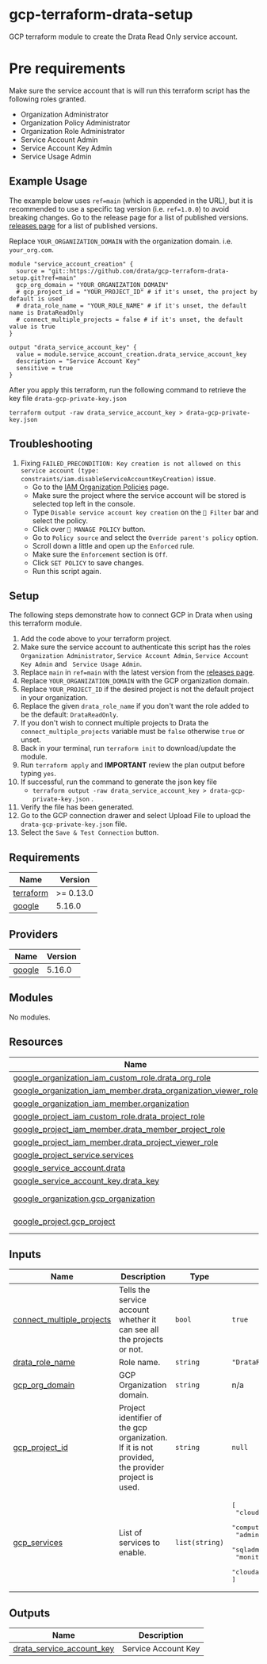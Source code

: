 # gcp-terraform-drata-setup

GCP terraform module to create the Drata Read Only service account.

# Pre requirements

Make sure the service account that is will run this terraform script has the following roles granted.
* Organization Administrator
* Organization Policy Administrator
* Organization Role Administrator
* Service Account Admin
* Service Account Key Admin
* Service Usage Admin

## Example Usage

The example below uses `ref=main` (which is appended in the URL),  but it is recommended to use a specific tag version (i.e. `ref=1.0.0`) to avoid breaking changes. Go to the release page for a list of published versions. [releases page](https://github.com/drata/gcp-terraform-drata-setup/releases) for a list of published versions.

Replace `YOUR_ORGANIZATION_DOMAIN` with the organization domain. i.e. `your_org.com`.
```
module "service_account_creation" {
  source = "git::https://github.com/drata/gcp-terraform-drata-setup.git?ref=main"
  gcp_org_domain = "YOUR_ORGANIZATION_DOMAIN"
  # gcp_project_id = "YOUR_PROJECT_ID" # if it's unset, the project by default is used
  # drata_role_name = "YOUR_ROLE_NAME" # if it's unset, the default name is DrataReadOnly
  # connect_multiple_projects = false # if it's unset, the default value is true
}

output "drata_service_account_key" {
  value = module.service_account_creation.drata_service_account_key
  description = "Service Account Key"
  sensitive = true
}
```

After you apply this terraform, run the following command to retrieve the key file `drata-gcp-private-key.json`
```
terraform output -raw drata_service_account_key > drata-gcp-private-key.json
```

## Troubleshooting

1. Fixing `FAILED_PRECONDITION: Key creation is not allowed on this service account (type: constraints/iam.disableServiceAccountKeyCreation)` issue.
   * Go to the [IAM Organization Policies](https://console.cloud.google.com/iam-admin/orgpolicies) page.
   * Make sure the project where the service account will be stored is selected top left in the console.
   * Type `Disable service account key creation` on the `🔽 Filter` bar and select the policy.
   * Click over `📝 MANAGE POLICY` button.
   * Go to `Policy source` and select the `Override parent's policy` option.
   * Scroll down a little and open up the `Enforced` rule.
   * Make sure the `Enforcement` section is `Off`.
   * Click `SET POLICY` to save changes.
   * Run this script again.

## Setup

The following steps demonstrate how to connect GCP in Drata when using this terraform module.

1. Add the code above to your terraform project.
2. Make sure the service account to authenticate this script has the roles `Organization Administrator`, `Service Account Admin`, `Service Account Key Admin` and ` Service Usage Admin`.
3. Replace `main` in `ref=main` with the latest version from the [releases page](https://github.com/drata/gcp-terraform-drata-setup/releases).
4. Replace `YOUR_ORGANIZATION_DOMAIN` with the GCP organization domain.
5. Replace `YOUR_PROJECT_ID` if the desired project is not the default project in your organization.
6. Replace the given `drata_role_name` if you don't want the role added to be the default: `DrataReadOnly`.
7. If you don't wish to connect multiple projects to Drata the `connect_multiple_projects` variable must be `false` otherwise `true` or unset.
8. Back in your terminal, run `terraform init` to download/update the module.
9. Run `terraform apply` and **IMPORTANT** review the plan output before typing `yes`.
10. If successful, run the command to generate the json key file 
     - `terraform output -raw drata_service_account_key > drata-gcp-private-key.json` .
11. Verify the file has been generated.
12. Go to the GCP connection drawer and select Upload File to upload the `drata-gcp-private-key.json` file.
13. Select the `Save & Test Connection` button.

<!-- BEGIN_TF_DOCS -->
## Requirements

| Name | Version |
|------|---------|
| <a name="requirement_terraform"></a> [terraform](#requirement\_terraform) | >= 0.13.0 |
| <a name="requirement_google"></a> [google](#requirement\_google) | 5.16.0 |

## Providers

| Name | Version |
|------|---------|
| <a name="provider_google"></a> [google](#provider\_google) | 5.16.0 |

## Modules

No modules.

## Resources

| Name | Type |
|------|------|
| [google_organization_iam_custom_role.drata_org_role](https://registry.terraform.io/providers/hashicorp/google/5.16.0/docs/resources/organization_iam_custom_role) | resource |
| [google_organization_iam_member.drata_organization_viewer_role](https://registry.terraform.io/providers/hashicorp/google/5.16.0/docs/resources/organization_iam_member) | resource |
| [google_organization_iam_member.organization](https://registry.terraform.io/providers/hashicorp/google/5.16.0/docs/resources/organization_iam_member) | resource |
| [google_project_iam_custom_role.drata_project_role](https://registry.terraform.io/providers/hashicorp/google/5.16.0/docs/resources/project_iam_custom_role) | resource |
| [google_project_iam_member.drata_member_project_role](https://registry.terraform.io/providers/hashicorp/google/5.16.0/docs/resources/project_iam_member) | resource |
| [google_project_iam_member.drata_project_viewer_role](https://registry.terraform.io/providers/hashicorp/google/5.16.0/docs/resources/project_iam_member) | resource |
| [google_project_service.services](https://registry.terraform.io/providers/hashicorp/google/5.16.0/docs/resources/project_service) | resource |
| [google_service_account.drata](https://registry.terraform.io/providers/hashicorp/google/5.16.0/docs/resources/service_account) | resource |
| [google_service_account_key.drata_key](https://registry.terraform.io/providers/hashicorp/google/5.16.0/docs/resources/service_account_key) | resource |
| [google_organization.gcp_organization](https://registry.terraform.io/providers/hashicorp/google/5.16.0/docs/data-sources/organization) | data source |
| [google_project.gcp_project](https://registry.terraform.io/providers/hashicorp/google/5.16.0/docs/data-sources/project) | data source |

## Inputs

| Name | Description | Type | Default | Required |
|------|-------------|------|---------|:--------:|
| <a name="input_connect_multiple_projects"></a> [connect\_multiple\_projects](#input\_connect\_multiple\_projects) | Tells the service account whether it can see all the projects or not. | `bool` | `true` | no |
| <a name="input_drata_role_name"></a> [drata\_role\_name](#input\_drata\_role\_name) | Role name. | `string` | `"DrataReadOnly"` | no |
| <a name="input_gcp_org_domain"></a> [gcp\_org\_domain](#input\_gcp\_org\_domain) | GCP Organization domain. | `string` | n/a | yes |
| <a name="input_gcp_project_id"></a> [gcp\_project\_id](#input\_gcp\_project\_id) | Project identifier of the gcp organization. If it is not provided, the provider project is used. | `string` | `null` | no |
| <a name="input_gcp_services"></a> [gcp\_services](#input\_gcp\_services) | List of services to enable. | `list(string)` | <pre>[<br>  "cloudresourcemanager.googleapis.com",<br>  "compute.googleapis.com",<br>  "admin.googleapis.com",<br>  "sqladmin.googleapis.com",<br>  "monitoring.googleapis.com",<br>  "cloudasset.googleapis.com"<br>]</pre> | no |

## Outputs

| Name | Description |
|------|-------------|
| <a name="output_drata_service_account_key"></a> [drata\_service\_account\_key](#output\_drata\_service\_account\_key) | Service Account Key |
<!-- END_TF_DOCS -->
